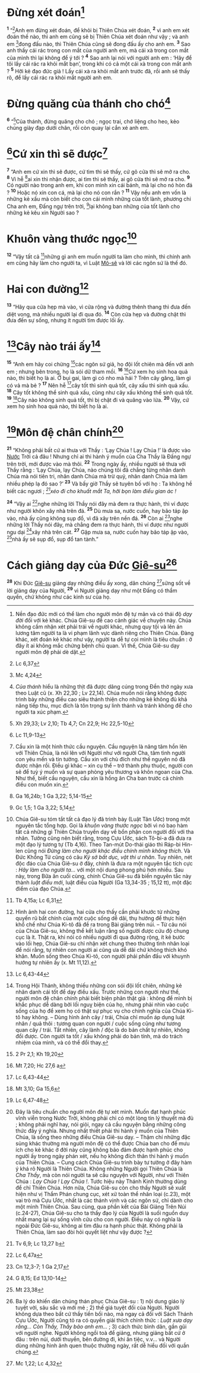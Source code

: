 # Đừng xét đoán[^1-4ed1bd66-171b-4adb-9380-cc7c778d87aa]

<sup><b>1</b></sup> “[^1@-4ed1bd66-171b-4adb-9380-cc7c778d87aa]Anh em đừng xét đoán, để khỏi bị Thiên Chúa xét đoán, <sup><b>2</b></sup> vì anh em xét đoán thế nào, thì anh em cũng sẽ bị Thiên Chúa xét đoán như vậy ; và anh em [^2@-4ed1bd66-171b-4adb-9380-cc7c778d87aa]đong đấu nào, thì Thiên Chúa cũng sẽ đong đấu ấy cho anh em. <sup><b>3</b></sup> Sao anh thấy cái rác trong con mắt của người anh em, mà cái xà trong con mắt của mình thì lại không để ý tới ? <sup><b>4</b></sup> Sao anh lại nói với người anh em : ‘Hãy để tôi lấy cái rác ra khỏi mắt bạn’, trong khi có cả một cái xà trong con mắt anh ? <sup><b>5</b></sup> Hỡi kẻ đạo đức giả ! Lấy cái xà ra khỏi mắt anh trước đã, rồi anh sẽ thấy rõ, để lấy cái rác ra khỏi mắt người anh em.

# Đừng quăng của thánh cho chó[^2-4ed1bd66-171b-4adb-9380-cc7c778d87aa]

<sup><b>6</b></sup> “[^3@-4ed1bd66-171b-4adb-9380-cc7c778d87aa]Của thánh, đừng quăng cho chó ; ngọc trai, chớ liệng cho heo, kẻo chúng giày đạp dưới chân, rồi còn quay lại cắn xé anh em.

# [^4@-4ed1bd66-171b-4adb-9380-cc7c778d87aa]Cứ xin thì sẽ được[^3-4ed1bd66-171b-4adb-9380-cc7c778d87aa]

<sup><b>7</b></sup> “Anh em cứ xin thì sẽ được, cứ tìm thì sẽ thấy, cứ gõ cửa thì sẽ mở ra cho. <sup><b>8</b></sup> Vì hễ [^5@-4ed1bd66-171b-4adb-9380-cc7c778d87aa]ai xin thì nhận được, ai tìm thì sẽ thấy, ai gõ cửa thì sẽ mở ra cho. <sup><b>9</b></sup> Có người nào trong anh em, khi con mình xin cái bánh, mà lại cho nó hòn đá ? <sup><b>10</b></sup> Hoặc nó xin con cá, mà lại cho nó con rắn ? <sup><b>11</b></sup> Vậy nếu anh em vốn là những kẻ xấu mà còn biết cho con cái mình những của tốt lành, phương chi Cha anh em, Đấng ngự trên trời, [^6@-4ed1bd66-171b-4adb-9380-cc7c778d87aa]lại không ban những của tốt lành cho những kẻ kêu xin Người sao ?

# Khuôn vàng thước ngọc[^4-4ed1bd66-171b-4adb-9380-cc7c778d87aa]

<sup><b>12</b></sup> “Vậy tất cả [^7@-4ed1bd66-171b-4adb-9380-cc7c778d87aa]những gì anh em muốn người ta làm cho mình, thì chính anh em cũng hãy làm cho người ta, vì Luật [Mô-sê]() và lời các ngôn sứ là thế đó.

# Hai con đường[^5-4ed1bd66-171b-4adb-9380-cc7c778d87aa]

<sup><b>13</b></sup> “Hãy qua cửa hẹp mà vào, vì cửa rộng và đường thênh thang thì đưa đến diệt vong, mà nhiều người lại đi qua đó. <sup><b>14</b></sup> Còn cửa hẹp và đường chật thì đưa đến sự sống, nhưng ít người tìm được lối ấy.

# [^8@-4ed1bd66-171b-4adb-9380-cc7c778d87aa]Cây nào trái ấy[^6-4ed1bd66-171b-4adb-9380-cc7c778d87aa]

<sup><b>15</b></sup> “Anh em hãy coi chừng [^9@-4ed1bd66-171b-4adb-9380-cc7c778d87aa]các ngôn sứ giả, họ đội lốt chiên mà đến với anh em ; nhưng bên trong, họ là sói dữ tham mồi. <sup><b>16</b></sup> [^10@-4ed1bd66-171b-4adb-9380-cc7c778d87aa]Cứ xem họ sinh hoa quả nào, thì biết họ là ai. Ở bụi gai, làm gì có nho mà hái ? Trên cây găng, làm gì có vả mà bẻ ? <sup><b>17</b></sup> Nên hễ [^11@-4ed1bd66-171b-4adb-9380-cc7c778d87aa]cây tốt thì sinh quả tốt, cây xấu thì sinh quả xấu. <sup><b>18</b></sup> Cây tốt không thể sinh quả xấu, cũng như cây xấu không thể sinh quả tốt. <sup><b>19</b></sup> [^12@-4ed1bd66-171b-4adb-9380-cc7c778d87aa]Cây nào không sinh quả tốt, thì bị chặt đi và quăng vào lửa. <sup><b>20</b></sup> Vậy, cứ xem họ sinh hoa quả nào, thì biết họ là ai.

# [^13@-4ed1bd66-171b-4adb-9380-cc7c778d87aa]Môn đệ chân chính[^7-4ed1bd66-171b-4adb-9380-cc7c778d87aa]

<sup><b>21</b></sup> “Không phải bất cứ ai thưa với Thầy : ‘Lạy Chúa ! Lạy Chúa !’ là được vào [Nước]() Trời cả đâu ! Nhưng chỉ ai thi hành ý muốn của Cha Thầy là Đấng ngự trên trời, mới được vào mà thôi. <sup><b>22</b></sup> Trong ngày ấy, nhiều người sẽ thưa với Thầy rằng : ‘Lạy Chúa, lạy Chúa, nào chúng tôi đã chẳng từng nhân danh Chúa mà nói tiên tri, nhân danh Chúa mà trừ quỷ, nhân danh Chúa mà làm nhiều phép lạ đó sao ?’ <sup><b>23</b></sup> Và bấy giờ Thầy sẽ tuyên bố với họ : Ta không hề biết các ngươi ; _[^14@-4ed1bd66-171b-4adb-9380-cc7c778d87aa]xéo đi cho khuất mắt Ta, hỡi bọn làm điều gian ác !_

<sup><b>24</b></sup> “Vậy ai [^15@-4ed1bd66-171b-4adb-9380-cc7c778d87aa]nghe những lời Thầy nói đây mà đem ra thực hành, thì ví được như người khôn xây nhà trên đá. <sup><b>25</b></sup> Dù mưa sa, nước cuốn, hay bão táp ập vào, nhà ấy cũng không sụp đổ, vì đã xây trên nền đá. <sup><b>26</b></sup> Còn ai [^16@-4ed1bd66-171b-4adb-9380-cc7c778d87aa]nghe những lời Thầy nói đây, mà chẳng đem ra thực hành, thì ví được như người ngu dại [^17@-4ed1bd66-171b-4adb-9380-cc7c778d87aa]xây nhà trên cát. <sup><b>27</b></sup> Gặp mưa sa, nước cuốn hay bão táp ập vào, [^18@-4ed1bd66-171b-4adb-9380-cc7c778d87aa]nhà ấy sẽ sụp đổ, sụp đổ tan tành.”

# Cách giảng dạy của Đức [Giê-su]()[^8-4ed1bd66-171b-4adb-9380-cc7c778d87aa]

<sup><b>28</b></sup> Khi Đức [Giê-su]() giảng dạy những điều ấy xong, dân chúng [^19@-4ed1bd66-171b-4adb-9380-cc7c778d87aa]sửng sốt về lời giảng dạy của Người, <sup><b>29</b></sup> vì Người giảng dạy như một Đấng có thẩm quyền, chứ không như các kinh sư của họ.

[^1-4ed1bd66-171b-4adb-9380-cc7c778d87aa]: Nền đạo đức mới có thể làm cho người môn đệ tự mãn và có thái độ _dạy đời_ đối với kẻ khác. Chúa Giê-su đề cao cảnh giác về chuyện này. Chúa không cấm nhận xét phải trái về người khác, nhưng quy tội và lên án lương tâm người ta là vi phạm lãnh vực dành riêng cho Thiên Chúa. Đàng khác, xét đoán kẻ khác như vậy, người ta dễ tự coi mình là tiêu chuẩn : ở đây ít ai không mắc chứng bệnh chủ quan. Vì thế, Chúa Giê-su dạy người môn đệ phải dè dặt.

[^2-4ed1bd66-171b-4adb-9380-cc7c778d87aa]: _Của thánh_ hiểu là những thịt đã được dâng cúng trong Đền thờ ngày xưa theo Luật cũ (x. Xh 22,30 ; Lv 22,14). Chúa muốn nói rằng không được trình bày những điều cao siêu thánh thiện cho những kẻ không đủ khả năng tiếp thu, mục đích là tôn trọng sự linh thánh và tránh không để cho người ta xúc phạm.

[^3-4ed1bd66-171b-4adb-9380-cc7c778d87aa]: Cầu xin là một hình thức cầu nguyện. Cầu nguyện là nâng tâm hồn lên với Thiên Chúa, là nói lên với Người như với người Cha, tâm tình người con yêu mến và tin tưởng. Cầu xin với chủ đích như thế nguyên nó đã được nhận rồi. Điều gì khác – xin cụ thể – trở thành phụ thuộc, người con sẽ để tuỳ ý muốn và sự quan phòng yêu thương và khôn ngoan của Cha. Như thế, biết cầu nguyện, cầu xin là hồng ân Cha ban trước cả chính điều con muốn xin.

[^4-4ed1bd66-171b-4adb-9380-cc7c778d87aa]: Chúa Giê-su tóm tắt tất cả đạo lý đã trình bày (Luật Tân Ước) trong một nguyên tắc tổng hợp. Gọi là _khuôn vàng thước ngọc_ bởi vì nó bao hàm tất cả những gì Thiên Chúa truyền dạy về bổn phận con người đối với tha nhân. Tưởng cũng nên biết rằng, trong Cựu Ước, sách Tô-bi-a đã đưa ra một đạo lý tương tự (Tb 4,16). Theo Tan-mút Do-thái giáo thì Ráp-bi Hin-len cũng nói _Đừng làm cho người khác điều chính mình không thích_. Và Đức Khổng Tử cũng có câu _Kỷ sở bất dục, vật thi ư nhân_. Tuy nhiên, nét độc đáo của Chúa Giê-su ở đây, chính là đưa ra một nguyên tắc tích cực : _Hãy làm cho người ta..._ với một nội dung phong phú hơn nhiều. Sau này, trong Bữa ăn cuối cùng, chính Chúa Giê-su đã biến nguyên tắc này thành _luật điều mới_, luật điều của Người (Ga 13,34-35 ; 15,12 tt), một đặc điểm của đạo Chúa.

[^5-4ed1bd66-171b-4adb-9380-cc7c778d87aa]: Hình ảnh hai con đường, hai cửa cho thấy cần phải khước từ những quyến rũ bất chính của một cuộc sống dễ dãi, thụ hưởng để thực hiện khổ chế như Chúa Ki-tô đã đề ra trong Bài giảng trên núi. – Từ câu nói của Chúa Giê-su, không thể kết luận rằng số người được cứu độ chung cục là ít. Thật ra, khi nói có nhiều người đi qua đường rộng, ít kẻ bước vào lối hẹp, Chúa Giê-su chỉ nhận xét chung theo thường tình nhân loại để nói rằng, tự nhiên con người ai cũng ưa dễ dãi chứ không thích khó khăn. Muốn sống theo Chúa Ki-tô, con người phải phấn đấu với khuynh hướng tự nhiên ấy (x. Mt 11,12).

[^6-4ed1bd66-171b-4adb-9380-cc7c778d87aa]: Trong Hội Thánh, không thiếu những con sói đội lốt chiên, những kẻ nhân danh cái tốt để dạy điều xấu. Trước những con người như thế, người môn đệ chân chính phải biết biện phân thật giả : không để mình bị khắc phục dễ dàng bởi lối nguỵ biện của họ, nhưng phải nhìn vào cuộc sống của họ để xem họ có thật sự phục vụ cho chính nghĩa của Chúa Ki-tô hay không. – Dùng hình ảnh cây / trái, Chúa chỉ muốn áp dụng luật nhân / quả thôi : tương quan con người / cuộc sống cũng như tương quan cây / trái. Tất nhiên, cây lành / độc là do bản chất tự nhiên, không đổi được. Còn người ta tốt / xấu không phải do bản tính, mà do trách nhiệm của mình, và có thể đổi thay.

[^7-4ed1bd66-171b-4adb-9380-cc7c778d87aa]:
    Đây là tiêu chuẩn cho người môn đệ tự xét mình. Muốn đạt hạnh phúc vĩnh viễn trong Nước Trời, không phải chỉ có một lòng tin lý thuyết mà đủ ; không phải nghĩ hay, nói giỏi, ngay cả cầu nguyện bằng những công thức đầy ý nghĩa. Nhưng nhất thiết phải thi hành ý muốn của Thiên Chúa, là sống theo những điều Chúa Giê-su dạy. – Thậm chí những đặc sủng khác thường mà người môn đệ có thể được Chúa ban cho để mưu ích cho kẻ khác ở đời này cũng không bảo đảm được hạnh phúc cho người ấy trong ngày phán xét, nếu họ không đích thân thi hành ý muốn của Thiên Chúa. – Cung cách Chúa Giê-su trình bày tư tưởng ở đây hàm ý khá rõ Người là Thiên Chúa. Không những Người gọi Thiên Chúa là _Cha Thầy_, mà còn nói người ta sẽ cầu nguyện với Người, như với Thiên Chúa : _Lạy Chúa ! Lạy Chúa !_. Tước hiệu này Thánh Kinh thường dùng để chỉ Thiên Chúa. Hơn nữa, Chúa Giê-su còn cho thấy Người sẽ xuất hiện như vị Thẩm Phán chung cục, xét xử toàn thể nhân loại (c.23), một vai trò mà Cựu Ước, nhất là các thánh vịnh và các ngôn sứ, chỉ dành cho một mình Thiên Chúa. Sau cùng, qua phần kết của Bài Giảng Trên Núi (c.24-27), Chúa Giê-su cho ta thấy đạo lý của Người là suối nguồn duy nhất mang lại sự sống vĩnh cửu cho con người. Điều này có nghĩa là ngoài Đức Giê-su, không ai tìm đâu ra hạnh phúc thật. Không phải là Thiên Chúa, làm sao đòi hỏi quyết liệt như vậy được ?
    [^8-4ed1bd66-171b-4adb-9380-cc7c778d87aa]: Ba lý do khiến dân chúng thán phục Chúa Giê-su : 1) nội dung giáo lý tuyệt vời, sâu sắc và mới mẻ ; 2) thế giá tuyệt đối của Người. Người không dựa theo bất cứ thầy tiền bối nào, mà ngay cả đối với Sách Thánh Cựu Ước, Người cũng tỏ ra có quyền giải thích chính thức : _Luật xưa dạy rằng... Còn Thầy, Thầy bảo anh em..._ ; 3) cách thức bình dân, gần gũi với người nghe. Người không ngồi toà để giảng, nhưng giảng bất cứ ở đâu : trên núi, dưới thuyền, bên đường đi, khi ăn tiệc, v.v... và Người dùng những hình ảnh quen thuộc thường ngày, rất dễ hiểu đối với quần chúng.
    [^1@-4ed1bd66-171b-4adb-9380-cc7c778d87aa]: Lc 6,37
    [^2@-4ed1bd66-171b-4adb-9380-cc7c778d87aa]: Mc 4,24
    [^3@-4ed1bd66-171b-4adb-9380-cc7c778d87aa]: Xh 29,33; Lv 2,10; Tb 4,7; Cn 22,9; Hc 22,5-10
    [^4@-4ed1bd66-171b-4adb-9380-cc7c778d87aa]: Lc 11,9-13
    [^5@-4ed1bd66-171b-4adb-9380-cc7c778d87aa]: Ga 16,24b; 1 Ga 3,22; 5,14-15
    [^6@-4ed1bd66-171b-4adb-9380-cc7c778d87aa]: Gc 1,5; 1 Ga 3,22; 5,14
    [^7@-4ed1bd66-171b-4adb-9380-cc7c778d87aa]: Tb 4,15a; Lc 6,31
    [^8@-4ed1bd66-171b-4adb-9380-cc7c778d87aa]: Lc 6,43-44
    [^9@-4ed1bd66-171b-4adb-9380-cc7c778d87aa]: 2 Pr 2,1; Kh 19,20
    [^10@-4ed1bd66-171b-4adb-9380-cc7c778d87aa]: Mt 7,20; Hc 27,6 a
    [^11@-4ed1bd66-171b-4adb-9380-cc7c778d87aa]: Lc 6,43-44
    [^12@-4ed1bd66-171b-4adb-9380-cc7c778d87aa]: Mt 3,10; Ga 15,6
    [^13@-4ed1bd66-171b-4adb-9380-cc7c778d87aa]: Lc 6,47-48
    [^14@-4ed1bd66-171b-4adb-9380-cc7c778d87aa]: Tv 6,9; Lc 13,27 b
    [^15@-4ed1bd66-171b-4adb-9380-cc7c778d87aa]: Lc 6,47a
    [^16@-4ed1bd66-171b-4adb-9380-cc7c778d87aa]: Cn 12,3-7; 1 Ga 2,17
    [^17@-4ed1bd66-171b-4adb-9380-cc7c778d87aa]: G 8,15; Ed 13,10-14
    [^18@-4ed1bd66-171b-4adb-9380-cc7c778d87aa]: Mt 23,38
    [^19@-4ed1bd66-171b-4adb-9380-cc7c778d87aa]: Mc 1,22; Lc 4,32
